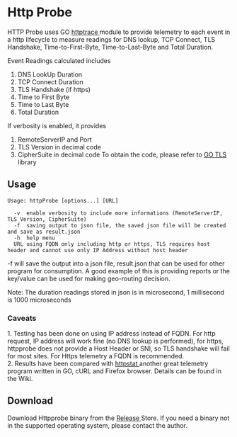 # Http Probe
HTTP Probe uses GO <a href="https://blog.golang.org/http-tracing"> httptrace </a> module to provide telemetry to each event in a http lifecycle to measure readings for DNS lookup, TCP Connect, TLS Handshake, Time-to-First-Byte, Time-to-Last-Byte and Total Duration. 

Event Readings calculated includes
1. DNS LookUp Duration 
2. TCP Connect Duration
3. TLS Handshake (if https)
4. Time to First Byte
5. Time to Last Byte
6. Total Duration

If verbosity is enabled, it provides 
1. RemoteServerIP and Port
2. TLS Version in decimal code
3. CipherSuite in decimal code
To obtain the code, please refer to <a href="https://golang.org/pkg/crypto/tls/#CipherSuiteName"> GO TLS </a> library 

<h2> Usage </h2>

`Usage: httpProbe [options...] [URL] `
``` Options:
  -v  enable verbosity to include more informations (RemoteServerIP, TLS Version, CipherSuite)
  -f  saving output to json file, the saved json file will be created and save as result.json
  -h  help menu
  URL using FQDN only including http or https, TLS requires host header and cannot use only IP Address without host header 
```
  
-f will save the output into a json file, result.json that can be used for other program for consumption. A good example of this is providing reports or the key/value can be used for making geo-routing decision. <br>

Note: The duration readings stored in json is in microsecond, 1 millisecond is 1000 microseconds

<h3>Caveats </h3>
1. Testing has been done on using IP address instead of FQDN. For http request, IP address will work fine (no DNS lookup is performed), for https, httpprobe does not provide a Host Header or SNI, so TLS handshake will fail for most sites. For Https telemetry a FQDN is recommended. <br>
2. Results have been compared with <a href="https://github.com/davecheney/httpstat/blob/master/main.go"> httpstat </a> another great telemetry program written in GO, cURL and Firefox browser. Details can be found in the Wiki.
<p>
<h2>Download</h2> 
Download Httpprobe binary from the <a href="https://github.com/maxng07/httpprobe/releases"> Release </a> Store. If you need a binary not in the supported operating system, please contact the author.
